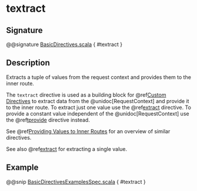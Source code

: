 # textract

## Signature

@@signature [BasicDirectives.scala]($akka-http$/akka-http/src/main/scala/akka/http/scaladsl/server/directives/BasicDirectives.scala) { #textract }

## Description

Extracts a tuple of values from the request context and provides them to the inner route.

The `textract` directive is used as a building block for @ref[Custom Directives](../custom-directives.md) to extract data from the
@unidoc[RequestContext] and provide it to the inner route. To extract just one value use the @ref[extract](extract.md) directive. To
provide a constant value independent of the @unidoc[RequestContext] use the @ref[tprovide](tprovide.md) directive instead.

See @ref[Providing Values to Inner Routes](index.md#providedirectives) for an overview of similar directives.

See also @ref[extract](extract.md) for extracting a single value.

## Example

@@snip [BasicDirectivesExamplesSpec.scala]($test$/scala/docs/http/scaladsl/server/directives/BasicDirectivesExamplesSpec.scala) { #textract }